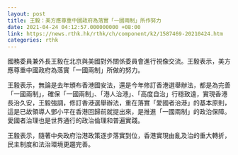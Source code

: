 ```yaml
---
layout: post
title: 王毅：美方應尊重中國政府為落實「一國兩制」所作努力
date: 2021-04-24 04:12:57.000000000 +08:00
link: https://news.rthk.hk/rthk/ch/component/k2/1587469-20210424.htm
categories: rthk
---
```


國務委員兼外長王毅在北京與美國對外關係委員會進行視像交流。王毅表示，美方應尊重中國政府為落實「一國兩制」所做的努力。

王毅表示，無論是去年頒布香港國安法，還是今年修訂香港選舉辦法，都是為完善「一國兩制」，確保「一國兩制」、「港人治港」、「高度自治」行穩致遠，實現香港長治久安，王毅強調，修訂香港選舉辦法，重在落實「愛國者治港」的基本原則，這是已故領導人鄧小平在香港回歸前就提出來，是推進「一國兩制」的政治保障。愛國者治理也是世界通行的政治倫理和普遍實踐。

王毅表示，隨著中央政府治港政策逐步落實到位，香港實現由亂及治的重大轉折，民主制度和法治環境更趨完善。
